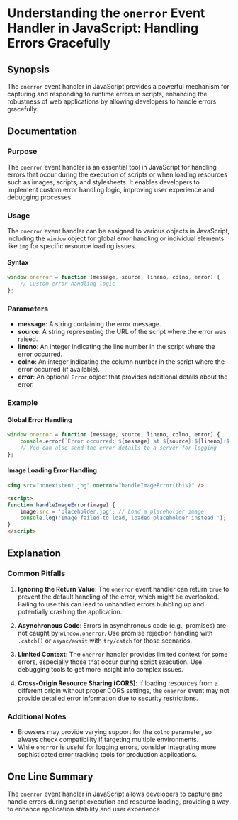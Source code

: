 <!--
Meta Description: # Understanding the `onerror` Event Handler in JavaScript: Handling Errors Gracefully ## Synopsis The `onerror` event handler in JavaScript provides a...
Meta Keywords: error, onerror, handling, errors, event
-->

# Understanding the `onerror` Event Handler in JavaScript: Handling Errors Gracefully

## Synopsis
The `onerror` event handler in JavaScript provides a powerful mechanism for capturing and responding to runtime errors in scripts, enhancing the robustness of web applications by allowing developers to handle errors gracefully.

## Documentation
### Purpose
The `onerror` event handler is an essential tool in JavaScript for handling errors that occur during the execution of scripts or when loading resources such as images, scripts, and stylesheets. It enables developers to implement custom error handling logic, improving user experience and debugging processes.

### Usage
The `onerror` event handler can be assigned to various objects in JavaScript, including the `window` object for global error handling or individual elements like `img` for specific resource loading issues.

#### Syntax
```javascript
window.onerror = function (message, source, lineno, colno, error) {
    // Custom error handling logic
};
```

### Parameters
- **message**: A string containing the error message.
- **source**: A string representing the URL of the script where the error was raised.
- **lineno**: An integer indicating the line number in the script where the error occurred.
- **colno**: An integer indicating the column number in the script where the error occurred (if available).
- **error**: An optional `Error` object that provides additional details about the error.

### Example
#### Global Error Handling
```javascript
window.onerror = function (message, source, lineno, colno, error) {
    console.error(`Error occurred: ${message} at ${source}:${lineno}:${colno}`);
    // You can also send the error details to a server for logging
};
```

#### Image Loading Error Handling
```html
<img src="nonexistent.jpg" onerror="handleImageError(this)" />

<script>
function handleImageError(image) {
    image.src = 'placeholder.jpg'; // Load a placeholder image
    console.log('Image failed to load, loaded placeholder instead.');
}
</script>
```

## Explanation
### Common Pitfalls
1. **Ignoring the Return Value**: The `onerror` event handler can return `true` to prevent the default handling of the error, which might be overlooked. Failing to use this can lead to unhandled errors bubbling up and potentially crashing the application.

2. **Asynchronous Code**: Errors in asynchronous code (e.g., promises) are not caught by `window.onerror`. Use promise rejection handling with `.catch()` or `async/await` with `try/catch` for those scenarios.

3. **Limited Context**: The `onerror` handler provides limited context for some errors, especially those that occur during script execution. Use debugging tools to get more insight into complex issues.

4. **Cross-Origin Resource Sharing (CORS)**: If loading resources from a different origin without proper CORS settings, the `onerror` event may not provide detailed error information due to security restrictions.

### Additional Notes
- Browsers may provide varying support for the `colno` parameter, so always check compatibility if targeting multiple environments.
- While `onerror` is useful for logging errors, consider integrating more sophisticated error tracking tools for production applications.

## One Line Summary
The `onerror` event handler in JavaScript allows developers to capture and handle errors during script execution and resource loading, providing a way to enhance application stability and user experience.